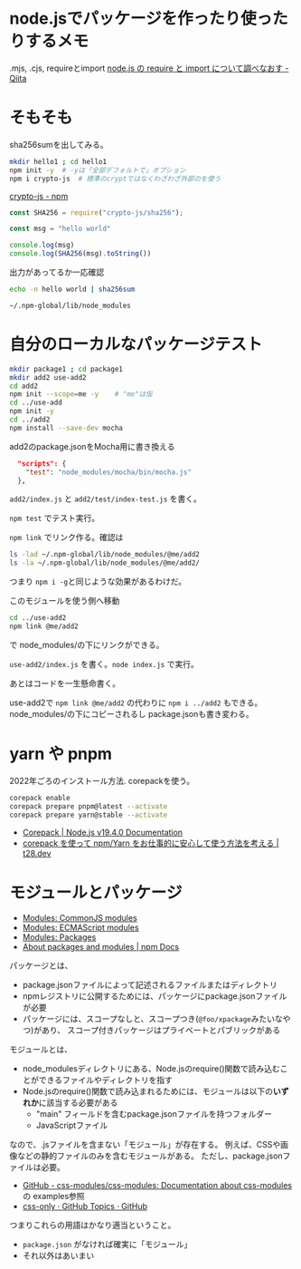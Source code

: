 # node.jsでパッケージを作ったり使ったりするメモ

.mjs, .cjs, requireとimport
[node.js の require と import について調べなおす - Qiita](https://qiita.com/TakeshiNickOsanai/items/7899a60044d71aa8d899)


# そもそも

sha256sumを出してみる。

```bash
mkdir hello1 ; cd hello1
npm init -y  # -yは「全部デフォルトで」オプション
npm i crypto-js  # 標準のcryptではなくわざわざ外部のを使う
```

[crypto-js - npm](https://www.npmjs.com/package/crypto-js)

```javascript
const SHA256 = require("crypto-js/sha256");

const msg = "hello world"

console.log(msg)
console.log(SHA256(msg).toString())
```

出力があってるか一応確認
```bash
echo -n hello world | sha256sum
```

`~/.npm-global/lib/node_modules`


# 自分のローカルなパッケージテスト

```bash
mkdir package1 ; cd package1
mkdir add2 use-add2
cd add2
npm init --scope=me -y    # "me"は仮
cd ../use-add
npm init -y
cd ../add2
npm install --save-dev mocha
```

add2のpackage.jsonをMocha用に書き換える
```json
  "scripts": {
    "test": "node_modules/mocha/bin/mocha.js"
  },
```

`add2/index.js` と `add2/test/index-test.js` を書く。

`npm test` でテスト実行。

`npm link` でリンク作る。確認は
```bash
ls -lad ~/.npm-global/lib/node_modules/@me/add2
ls -la ~/.npm-global/lib/node_modules/@me/add2/
```
つまり `npm i -g`と同じような効果があるわけだ。


このモジュールを使う側へ移動
```bash
cd ../use-add2
npm link @me/add2
```
で node_modules/の下にリンクができる。

`use-add2/index.js` を書く。`node index.js` で実行。


あとはコードを一生懸命書く。

use-add2で `npm link @me/add2` の代わりに `npm i ../add2` もできる。
node_modules/の下にコピーされるし
package.jsonも書き変わる。


# yarn や pnpm

2022年ごろのインストール方法. corepackを使う。
```bash
corepack enable
corepack prepare pnpm@latest --activate
corepack prepare yarn@stable --activate
```

- [Corepack \| Node\.js v19\.4\.0 Documentation](https://nodejs.org/api/corepack.html)
- [corepack を使って npm/Yarn をお仕事的に安心して使う方法を考える \| t28\.dev](https://t28.dev/blog/manage-npm-and-yarn-using-corepack-safely/)


# モジュールとパッケージ

- [Modules: CommonJS modules](https://nodejs.org/api/modules.html)
- [Modules: ECMAScript modules](https://nodejs.org/api/esm.html)
- [Modules: Packages](https://nodejs.org/api/packages.html)
- [About packages and modules | npm Docs](https://docs.npmjs.com/about-packages-and-modules)

パッケージとは、
- package.jsonファイルによって記述されるファイルまたはディレクトリ
- npmレジストリに公開するためには、パッケージにpackage.jsonファイルが必要
- パッケージには、スコープなしと、スコープつき(`@foo/xpackage`みたいなやつ)があり、
スコープ付きパッケージはプライベートとパブリックがある

モジュールとは、
- node_modulesディレクトリにある、Node.jsのrequire()関数で読み込むことができるファイルやディレクトリを指す
- Node.jsのrequire()関数で読み込まれるためには、モジュールは以下の**いずれか**に該当する必要がある
   - "main" フィールドを含むpackage.jsonファイルを持つフォルダー
   - JavaScriptファイル

なので、.jsファイルを含まない「モジュール」が存在する。
例えば、CSSや画像などの静的ファイルのみを含むモジュールがある。
ただし、package.jsonファイルは必要。
- [GitHub - css-modules/css-modules: Documentation about css-modules](https://github.com/css-modules/css-modules) の examples参照
- [css-only · GitHub Topics · GitHub](https://github.com/topics/css-only)

つまりこれらの用語はかなり適当ということ。

- `package.json` がなければ確実に「モジュール」
- それ以外はあいまい
